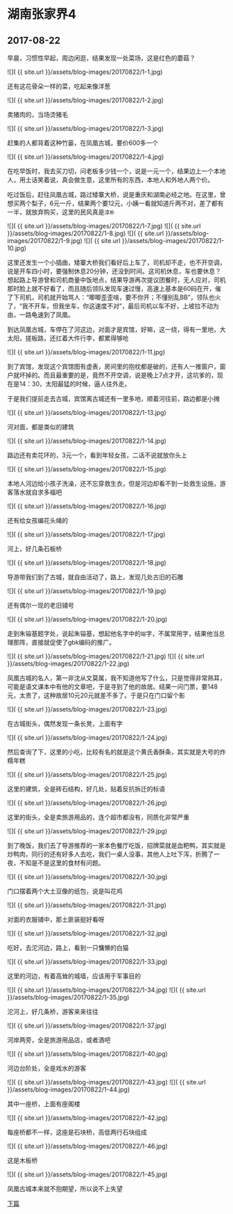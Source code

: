 湖南张家界4
====================

2017-08-22
------------------------

早晨，习惯性早起，周边闲逛，结果发现一处菜场，这是红色的蘑菇？

![]( {{ site.url }}/assets/blog-images/20170822/1-1.jpg)

还有这花骨朵一样的菜，吃起来像洋葱

![]( {{ site.url }}/assets/blog-images/20170822/1-2.jpg)

卖猪肉的，当场烫猪毛

![]( {{ site.url }}/assets/blog-images/20170822/1-3.jpg)

赶集的人都背着这种竹篓，在凤凰古城，要价600多一个

![]( {{ site.url }}/assets/blog-images/20170822/1-4.jpg)

在吃早饭时，我去买刀切，问老板多少钱一个，说是一元一个，结果边上一个本地人，用土话笑着说，真会做生意，这里所有的东西，本地人和外地人两个价。

吃过饭后，赶往凤凰古城，路过矮寨大桥，说是重庆和湖南必经之地。在这里，曾想买两个梨子，6元一斤，结果两个要12元，小姨一看就知道斤两不对，差了都有一半，就放弃购买，这里的民风真是```淳朴```

![]( {{ site.url }}/assets/blog-images/20170822/1-7.jpg)
![]( {{ site.url }}/assets/blog-images/20170822/1-8.jpg)
![]( {{ site.url }}/assets/blog-images/20170822/1-9.jpg)
![]( {{ site.url }}/assets/blog-images/20170822/1-10.jpg)

这里还发生一个小插曲，矮寨大桥我们看好后上车了，司机却不走，也不开空调，说是开车四小时，要强制休息20分钟，还没到时间。这司机休息，车也要休息？想起路上导游曾和司机商量中饭地点，结果导游再次提议团餐时，无人应对，司机那时脸上就不好看了，而且随后领队发现车速过慢，高速上基本是60码在开，催了下司机，司机就开始骂人：“唧唧歪歪啥，要不你开；不懂别乱BB”，领队也火了，“我不开车，但我坐车，你这速度不对”，最后司机以车不好，上坡拉不动为由，一路龟速到了凤凰。

到达凤凰古城，车停在了河这边，对面才是宾馆，好嘛，这一绕，得有一里地，大太阳，搓板路，还扛着大件行李，都累得够呛

![]( {{ site.url }}/assets/blog-images/20170822/1-11.jpg)

到了宾馆，发现这个宾馆图有虚表，房间里的抱枕都是破的，还有人一推窗户，窗户就坏掉的。而且最重要的是，竟然不开空调，说是晚上7点才开，这坑爹的，现在是14：30，太阳最猛的时候，逼人往外走。

于是我们提前走去古城，宾馆离古城还有一里多地，顺着河往前，路边都是小摊

![]( {{ site.url }}/assets/blog-images/20170822/1-13.jpg)

河对面，都是类似的建筑

![]( {{ site.url }}/assets/blog-images/20170822/1-14.jpg)

路边还有卖花环的，3元一个，看到年轻女孩，二话不说就放你头上

![]( {{ site.url }}/assets/blog-images/20170822/1-15.jpg)

本地人河边给小孩子洗澡，还不忘穿救生衣，但是河边却看不到一处救生设施，游客落水就自求多福吧

![]( {{ site.url }}/assets/blog-images/20170822/1-16.jpg)

还有给女孩编花头绳的

![]( {{ site.url }}/assets/blog-images/20170822/1-17.jpg)

河上，好几条石板桥

![]( {{ site.url }}/assets/blog-images/20170822/1-18.jpg)

导游带我们到了古城，就自由活动了，路上，发现几处古旧的石雕

![]( {{ site.url }}/assets/blog-images/20170822/1-19.jpg)

还有偶尔一现的老旧铺号

![]( {{ site.url }}/assets/blog-images/20170822/1-20.jpg)

走到朱镕基题字处，说起朱镕基，想起他名字中的```镕```字，不属常用字，结果他当总理那阵，直接就促使了gbk编码的推广。

![]( {{ site.url }}/assets/blog-images/20170822/1-21.jpg)
![]( {{ site.url }}/assets/blog-images/20170822/1-22.jpg)

凤凰古城的名人，第一非沈从文莫属，我不知道他写了什么，只是觉得非常熟耳，可能是语文课本中有他的文章吧，于是寻到了他的故居。结果一问门票，要148元，太贵了，这种故居10元20元就差不多了。于是只在门口留个影

![]( {{ site.url }}/assets/blog-images/20170822/1-23.jpg)

在古城街头，偶然发现一条长凳，上面有字

![]( {{ site.url }}/assets/blog-images/20170822/1-24.jpg)

然后查询了下，这里的小吃，比较有名的就是这个黄氏香酥条，其实就是大号的炸糯年糕

![]( {{ site.url }}/assets/blog-images/20170822/1-25.jpg)

这里的建筑，全是砖石结构，好几处，贴着反抗拆迁的标语

![]( {{ site.url }}/assets/blog-images/20170822/1-26.jpg)

这里的街头，全是卖旅游用品的，连个超市都没有，同质化非常严重

![]( {{ site.url }}/assets/blog-images/20170822/1-29.jpg)

到了晚饭，我们去了导游推荐的一家本色餐厅吃饭，招牌菜就是血粑鸭，其实就是炒鸭肉，同行的还有好多人去吃，我们一桌人没事，其他人上吐下泻，折腾了一夜，不知是不是这里的食材有问题。

![]( {{ site.url }}/assets/blog-images/20170822/1-30.jpg)

门口摆着两个大土豆像的纸包，说是叫花鸡

![]( {{ site.url }}/assets/blog-images/20170822/1-31.jpg)

对面的衣服铺中，那土匪装挺好看呀

![]( {{ site.url }}/assets/blog-images/20170822/1-32.jpg)

吃好，去沱河边，路上，看到一只慵懒的白猫

![]( {{ site.url }}/assets/blog-images/20170822/1-33.jpg)

这里的河边，有着高耸的城墙，应该用于军事目的

![]( {{ site.url }}/assets/blog-images/20170822/1-34.jpg)
![]( {{ site.url }}/assets/blog-images/20170822/1-35.jpg)

沱河上，好几条桥，游客来来往往

![]( {{ site.url }}/assets/blog-images/20170822/1-37.jpg)

河岸两旁，全是旅游用品店，或者酒吧

![]( {{ site.url }}/assets/blog-images/20170822/1-40.jpg)

河边台阶处，全是戏水的游客

![]( {{ site.url }}/assets/blog-images/20170822/1-43.jpg)
![]( {{ site.url }}/assets/blog-images/20170822/1-44.jpg)

其中一座桥，上面有座阁楼

![]( {{ site.url }}/assets/blog-images/20170822/1-42.jpg)

每座桥都不一样，这座是石块桥，高低两行石块组成

![]( {{ site.url }}/assets/blog-images/20170822/1-46.jpg)

这是木板桥

![]( {{ site.url }}/assets/blog-images/20170822/1-45.jpg)

凤凰古城本来就不抱期望，所以说不上失望

[下篇](/2017/08/23/张家界5.html)